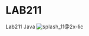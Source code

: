 # LAB211
Lab211 Java
![splash_11@2x-lic](https://user-images.githubusercontent.com/86862725/195401864-05888a21-2ae9-4e6e-aa4d-c086b0602231.gif)
